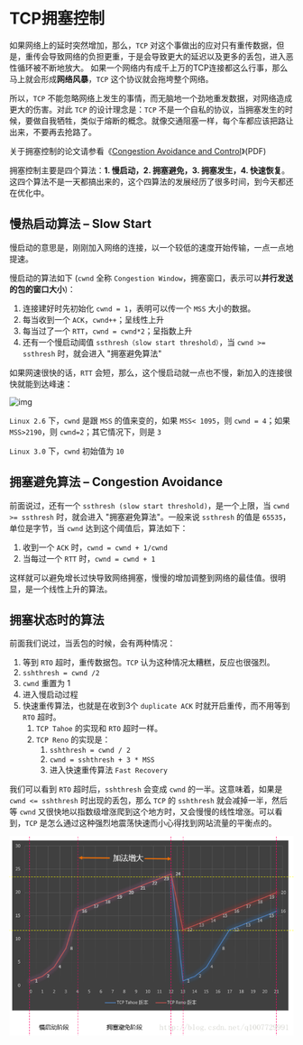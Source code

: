 # TCP拥塞控制

如果网络上的延时突然增加，那么，`TCP` 对这个事做出的应对只有重传数据，但是，重传会导致网络的负担更重，于是会导致更大的延迟以及更多的丢包，进入恶性循环被不断地放大。 如果一个网络内有成千上万的TCP连接都这么行事，那么马上就会形成**网络风暴**，`TCP` 这个协议就会拖垮整个网络。

所以，`TCP` 不能忽略网络上发生的事情，而无脑地一个劲地重发数据，对网络造成更大的伤害。对此 `TCP` 的设计理念是：`TCP` 不是一个自私的协议，当拥塞发生的时候，要做自我牺牲，类似于熔断的概念。就像交通阻塞一样，每个车都应该把路让出来，不要再去抢路了。

关于拥塞控制的论文请参看《[Congestion Avoidance and Control](http://ee.lbl.gov/papers/congavoid.pdf)》(PDF)

拥塞控制主要是四个算法：**1. 慢启动，2. 拥塞避免，3. 拥塞发生，4. 快速恢复**。这四个算法不是一天都搞出来的，这个四算法的发展经历了很多时间，到今天都还在优化中。

## 慢热启动算法 – Slow Start

慢启动的意思是，刚刚加入网络的连接，以一个较低的速度开始传输，一点一点地提速。

慢启动的算法如下 (`cwnd` 全称 `Congestion Window`，拥塞窗口，表示可以**并行发送的包的窗口大小**)：

1. 连接建好时先初始化 `cwnd = 1`，表明可以传一个 `MSS` 大小的数据。
2. 每当收到一个 `ACK`，`cwnd++`；呈线性上升
3. 每当过了一个 `RTT`，`cwnd = cwnd*2`；呈指数上升
4. 还有一个慢启动阈值 `ssthresh（slow start threshold）`，当 `cwnd >= ssthresh` 时，就会进入 "拥塞避免算法"

如果网速很快的话，`RTT` 会短，那么，这个慢启动就一点也不慢，新加入的连接很快就能到达峰速：

![img](../Network/assets/tcp.slow\_.start\_.jpg)

`Linux 2.6` 下，`cwnd` 是跟 `MSS` 的值来变的，如果 `MSS< 1095`，则 `cwnd = 4`；如果 `MSS>2190`，则 `cwnd=2`；其它情况下，则是 `3`

`Linux 3.0` 下，`cwnd` 初始值为 `10`

## 拥塞避免算法 – Congestion Avoidance

前面说过，还有一个 `ssthresh (slow start threshold)`，是一个上限，当 `cwnd >= ssthresh` 时，就会进入 "拥塞避免算法"。一般来说 `ssthresh` 的值是 `65535`，单位是字节，当 `cwnd` 达到这个阈值后，算法如下：

1. 收到一个 `ACK` 时，`cwnd = cwnd + 1/cwnd`
2. 当每过一个 `RTT` 时，`cwnd = cwnd + 1`

这样就可以避免增长过快导致网络拥塞，慢慢的增加调整到网络的最佳值。很明显，是一个线性上升的算法。

## 拥塞状态时的算法

前面我们说过，当丢包的时候，会有两种情况：

1. 等到 `RTO` 超时，重传数据包。`TCP` 认为这种情况太糟糕，反应也很强烈。
2. `sshthresh = cwnd /2`
3. `cwnd` 重置为 1
4. 进入慢启动过程
5. 快速重传算法，也就是在收到3个 `duplicate ACK` 时就开启重传，而不用等到 `RTO` 超时。
   1. `TCP Tahoe` 的实现和 `RTO` 超时一样。
   2. `TCP Reno` 的实现是：
      1. `sshthresh = cwnd / 2`
      2. `cwnd = sshthresh + 3 * MSS`
      3. 进入快速重传算法 `Fast Recovery`

我们可以看到 `RTO` 超时后，`sshthresh` 会变成 `cwnd` 的一半。这意味着，如果是 `cwnd <= sshthresh` 时出现的丢包，那么 `TCP` 的 `sshthresh` 就会减掉一半，然后等 `cwnd` 又很快地以指数级增涨爬到这个地方时，又会慢慢的线性增涨。可以看到，`TCP` 是怎么通过这种强烈地震荡快速而小心得找到网站流量的平衡点的。

![这里写图片描述](../Network/assets/SouthEast.png)

